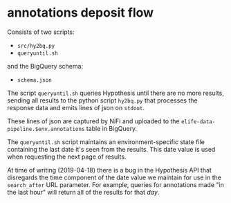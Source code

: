 # annotations deposit flow

Consists of two scripts:

* `src/hy2bq.py`
* `queryuntil.sh`

and the BigQuery schema:

* `schema.json`

The script `queryuntil.sh` queries Hypothesis until there are no more results, sending all results to the python script
`hy2bq.py` that processes the response data and emits lines of json on `stdout`.

These lines of json are captured by NiFi and uploaded to the `elife-data-pipeline.$env.annotations` table in BigQuery.

The `queryuntil.sh` script maintains an environment-specific state file containing the last date it's seen from the 
results. This date value is used when requesting the next page of results.

At time of writing (2019-04-18) there is a bug in the Hypothesis API that disregards the time component of the date 
value we maintain for use in the `search_after` URL parameter. For example, queries for annotations made 
"in the last hour" will return all of the results for that *day*.
